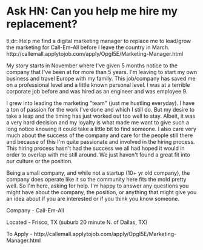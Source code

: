 # Ask HN: Can you help me hire my replacement?

tl;dr: Help me find a digital marketing manager to replace me to lead&#x2F;grow the marketing for Call-Em-All before I leave the country in March. http:&#x2F;&#x2F;callemall.applytojob.com&#x2F;apply&#x2F;OpgI5E&#x2F;Marketing-Manager.html<p>My story starts in November where I&#x27;ve given 5 months notice to the company that I&#x27;ve been at for more than 5 years. I&#x27;m leaving to start my own business and travel Europe with my family. This job&#x2F;company has saved me on a professional level and a little known personal level. I was at a terrible corporate job before and was hired as an engineer and was employee 9.<p>I grew into leading the marketing &quot;team&quot; (just me hustling everyday). I have a ton of passion for the work I&#x27;ve done and which I still do. But my desire to take a leap and the timing has just worked out too well to stay. Albeit, it was a very hard decision and my loyalty is what made me want to give such a long notice knowing it could take a little bit to find someone. I also care very much about the success of the company and care for the people still there and because of this I&#x27;m quite passionate and involved in the hiring process. This hiring process hasn&#x27;t had the success we all had hoped it would in order to overlap with me still around. We just haven&#x27;t found a great fit into our culture or the position.<p>Being a small company, and while not a startup (10+ yr old company), the company does operate like it so the community here fits the mold pretty well. So I&#x27;m here, asking for help. I&#x27;m happy to answer any questions you might have about the company, the position, or anything that might give you an idea about if you are interested or if you think you know someone.<p>Company - Call-Em-All<p>Located - Frisco, TX (suburb 20 minute N. of Dallas, TX)<p>To Apply - http:&#x2F;&#x2F;callemall.applytojob.com&#x2F;apply&#x2F;OpgI5E&#x2F;Marketing-Manager.html
